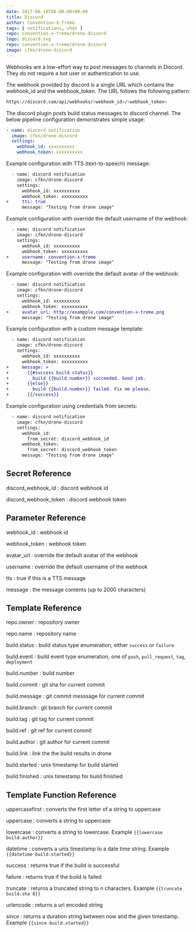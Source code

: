 ```yaml
---
date: 2017-06-10T00:00:00+00:00
title: Discord
author: Convention-X-Treme
tags: [ notifications, chat ]
repo: convention-x-treme/drone-discord
logo: discord.svg
repo: convention-x-treme/drone-discord
image: cfkn/drone-discord
---
```


Webhooks are a low-effort way to post messages to channels in Discord. They do not require a bot user or authentication to use.

The webhook provided by discord is a single URL which contains the webhook_id and the webhook_token. The URL follows the following pattern:

```sh
https://discord.com/api/webhooks/<webhook_id>/<webhook_token>
```

The discord plugin posts build status messages to discord channel. The below pipeline configuration demonstrates simple usage:

```yaml
- name: discord notification
  image: cfkn/drone-discord
  settings:
    webhook_id: xxxxxxxxxx
    webhook_token: xxxxxxxxxx
```

Example configuration with TTS (text-to-speech) message:

```diff
  - name: discord notification
    image: cfkn/drone-discord
    settings:
      webhook_id: xxxxxxxxxx
      webhook_token: xxxxxxxxxx
+     tts: true
      message: "Testing from drone image"
```

Example configuration with override the default username of the webhook:

```diff
  - name: discord notification
    image: cfkn/drone-discord
    settings:
      webhook_id: xxxxxxxxxx
      webhook_token: xxxxxxxxxx
+     username: convention-x-treme
      message: "Testing from drone image"
```

Example configuration with override the default avatar of the webhook:

```diff
  - name: discord notification
    image: cfkn/drone-discord
    settings:
      webhook_id: xxxxxxxxxx
      webhook_token: xxxxxxxxxx
+     avatar_url: http://exampple.com/convention-x-treme.png
      message: "Testing from drone image"
```

Example configuration with a custom message template:

```diff
  - name: discord notification
    image: cfkn/drone-discord
    settings:
      webhook_id: xxxxxxxxxx
      webhook_token: xxxxxxxxxx
+     message: >
+       {{#success build.status}}
+         build {{build.number}} succeeded. Good job.
+       {{else}}
+         build {{build.number}} failed. Fix me please.
+       {{/success}}
```

Example configuration using credentials from secrets:

```diff
  - name: discord notification
    image: cfkn/drone-discord
    settings:
      webhook_id:
        from_secret: discord_webhook_id
      webhook_token:
        from_secret: discord_webhook_token
      message: "Testing from drone image"
```

## Secret Reference

discord_webhook_id
: discord webhook id

discord_webhook_token
: discord webhook token

## Parameter Reference

webhook_id
: webhook id

webhook_token
: webhook token

avatar_url
: override the default avatar of the webhook

username
: override the default username of the webhook

tts
: true if this is a TTS message

message
: the message contents (up to 2000 characters)

## Template Reference

repo.owner
: repository owner

repo.name
: repository name

build.status
: build status type enumeration, either `success` or `failure`

build.event
: build event type enumeration, one of `push`, `pull_request`, `tag`, `deployment`

build.number
: build number

build.commit
: git sha for current commit

build.message
: git commit messsage for current commit

build.branch
: git branch for current commit

build.tag
: git tag for current commit

build.ref
: git ref for current commit

build.author
: git author for current commit

build.link
: link the the build results in drone

build.started
: unix timestamp for build started

build.finished
: unix timestamp for build finished

## Template Function Reference

uppercasefirst
: converts the first letter of a string to uppercase

uppercase
: converts a string to uppercase

lowercase
: converts a string to lowercase. Example `{{lowercase build.author}}`

datetime
: converts a unix timestamp to a date time string. Example `{{datetime build.started}}`

success
: returns true if the build is successful

failure
: returns true if the build is failed

truncate
: returns a truncated string to n characters. Example `{{truncate build.sha 8}}`

urlencode
: returns a url encoded string

since
: returns a duration string between now and the given timestamp. Example `{{since build.started}}`

